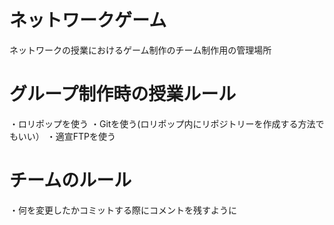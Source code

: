 # ネットワークゲーム
ネットワークの授業におけるゲーム制作のチーム制作用の管理場所
# グループ制作時の授業ルール
・ロリポップを使う
・Gitを使う(ロリポップ内にリポジトリーを作成する方法でもいい）
・適宣FTPを使う
# チームのルール
・何を変更したかコミットする際にコメントを残すように

